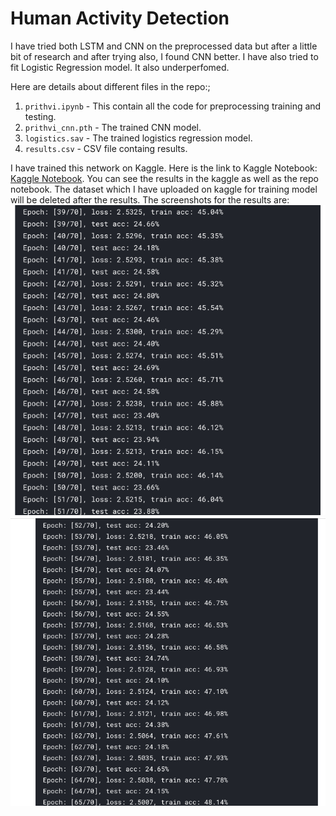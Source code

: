 # Human Activity Detection
  I have tried both LSTM and CNN on the preprocessed data but after a little bit of research and after trying also, I found CNN better. I have also tried to fit Logistic Regression model. It also underperfomed.
  
  Here are details about different files in the repo:;
  1. ```prithvi.ipynb``` - This contain all the code for preprocessing training and testing.
  2. ```prithvi_cnn.pth``` - The trained CNN model.
  3. ```logistics.sav``` - The trained logistics regression model.
  4. ```results.csv``` - CSV file containg results.
 
  I have trained this network on Kaggle. Here is the link to Kaggle Notebook: [Kaggle Notebook](https://www.kaggle.com/adityakumar01/prithvi). You can see the results in the kaggle as well as the repo notebook.
  The dataset which I have uploaded on kaggle for training model will be deleted after the results.
  The screenshots for the results are:
  ![imgs](imgs/img1.png) 
  ![imgs](imgs/img.png)
